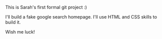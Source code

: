 This is Sarah's first formal git project :)

I'll build a fake google search homepage.
I'll use HTML and CSS skills to build it.

Wish me luck!
